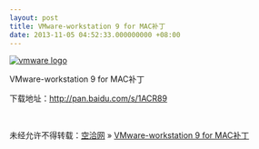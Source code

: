 ```yaml
---
layout: post
title: VMware-workstation 9 for MAC补丁
date: 2013-11-05 04:52:33.000000000 +08:00
---
```


[![vmware logo](http://www.kongqia.com/wp-content/uploads/2013/11/u37423385532322421741fm23gp0.jpg)](http://www.kongqia.com/wp-content/uploads/2013/11/u37423385532322421741fm23gp0.jpg)

VMware-workstation 9 for MAC补丁

下载地址：http://pan.baidu.com/s/1ACR89

 

未经允许不得转载：[空洽网](http://kongqia.com) » [VMware-workstation 9 for MAC补丁](http://kongqia.com/17932.html)


